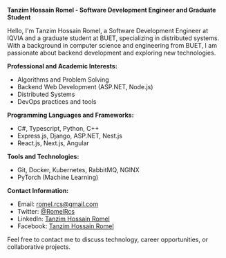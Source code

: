 **Tanzim Hossain Romel - Software Development Engineer and Graduate Student**

Hello, I'm Tanzim Hossain Romel, a Software Development Engineer at IQVIA and a graduate student at BUET, specializing in distributed systems. With a background in computer science and engineering from BUET, I am passionate about backend development and exploring new technologies.

**Professional and Academic Interests:**
- Algorithms and Problem Solving
- Backend Web Development (ASP.NET, Node.js)
- Distributed Systems
- DevOps practices and tools


**Programming Languages and Frameworks:**
- C#, Typescript, Python, C++
- Express.js, Django, ASP.NET, Nest.js
- React.js, Next.js, Angular

**Tools and Technologies:**
- Git, Docker, Kubernetes, RabbitMQ, NGINX
- PyTorch (Machine Learning)

**Contact Information:**
- Email: [romel.rcs@gmail.com](mailto:romel.rcs@gmail.com)
- Twitter: [@RomelRcs](https://twitter.com/RomelRcs)
- LinkedIn: [Tanzim Hossain Romel](https://www.linkedin.com/in/r0m3l/)
- Facebook: [Tanzim Hossain Romel](https://www.facebook.com/romel.buetcse17/)

Feel free to contact me to discuss technology, career opportunities, or collaborative projects.
